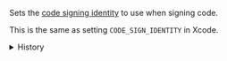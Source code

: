 Sets the
<a href='https://developer.apple.com/library/archive/documentation/Security/Conceptual/CodeSigningGuide/Procedures/Procedures.html#//apple_ref/doc/uid/TP40005929-CH4-SW1'>code
signing identity</a> to use when signing code.

This is the same as setting `CODE_SIGN_IDENTITY` in Xcode.

<details>
<summary>History</summary>

- [[0.9.7](https://github.com/microsoft/react-native-test-app/releases/tag/0.9.7)]
  Added

</details>
